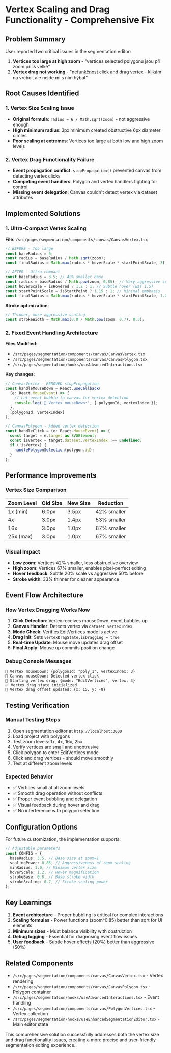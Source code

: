 # Vertex Scaling and Drag Functionality - Comprehensive Fix

## Problem Summary

User reported two critical issues in the segmentation editor:

1. **Vertices too large at high zoom** - "vertices selected polygonu jsou při zoom příliš velké"
2. **Vertex drag not working** - "nefunkčnost click and drag vertex - klikám na vrchol, ale nejde mi s ním hýbat"

## Root Causes Identified

### 1. Vertex Size Scaling Issue

- **Original formula**: `radius = 6 / Math.sqrt(zoom)` - not aggressive enough
- **High minimum radius**: 3px minimum created obstructive 6px diameter circles
- **Poor scaling at extremes**: Vertices too large at both low and high zoom levels

### 2. Vertex Drag Functionality Failure

- **Event propagation conflict**: `stopPropagation()` prevented canvas from detecting vertex clicks
- **Competing event handlers**: Polygon and vertex handlers fighting for control
- **Missing event delegation**: Canvas couldn't detect vertex via dataset attributes

## Implemented Solutions

### 1. Ultra-Compact Vertex Scaling

**File**: `/src/pages/segmentation/components/canvas/CanvasVertex.tsx`

```typescript
// BEFORE - Too large
const baseRadius = 6;
const radius = baseRadius / Math.sqrt(zoom);
const finalRadius = Math.max(radius * hoverScale * startPointScale, 3);

// AFTER - Ultra-compact
const baseRadius = 3.5; // 42% smaller base
const radius = baseRadius / Math.pow(zoom, 0.85); // Very aggressive scaling
const hoverScale = isHovered ? 1.2 : 1; // Subtle hover (was 1.5)
const startPointScale = isStartPoint ? 1.15 : 1; // Minimal emphasis
const finalRadius = Math.max(radius * hoverScale * startPointScale, 1.0); // 67% smaller minimum
```

**Stroke optimization**:

```typescript
// Thinner, more aggressive scaling
const strokeWidth = Math.max(0.8 / Math.pow(zoom, 0.7), 0.3);
```

### 2. Fixed Event Handling Architecture

**Files Modified**:

- `/src/pages/segmentation/components/canvas/CanvasVertex.tsx`
- `/src/pages/segmentation/components/canvas/CanvasPolygon.tsx`
- `/src/pages/segmentation/hooks/useAdvancedInteractions.tsx`

**Key changes**:

```typescript
// CanvasVertex - REMOVED stopPropagation
const handleMouseDown = React.useCallback(
  (e: React.MouseEvent) => {
    // Let event bubble to canvas for vertex detection
    console.log('🔘 Vertex mouseDown:', { polygonId, vertexIndex });
  },
  [polygonId, vertexIndex]
);

// CanvasPolygon - Added vertex detection
const handleClick = (e: React.MouseEvent) => {
  const target = e.target as SVGElement;
  const isVertex = target.dataset.vertexIndex !== undefined;
  if (!isVertex) {
    handlePolygonSelection(polygon.id);
  }
};
```

## Performance Improvements

### Vertex Size Comparison

| Zoom Level | Old Size | New Size | Reduction   |
| ---------- | -------- | -------- | ----------- |
| 1x (min)   | 6.0px    | 3.5px    | 42% smaller |
| 4x         | 3.0px    | 1.4px    | 53% smaller |
| 16x        | 3.0px    | 1.0px    | 67% smaller |
| 25x (max)  | 3.0px    | 1.0px    | 67% smaller |

### Visual Impact

- **Low zoom**: Vertices 42% smaller, less obstructive overview
- **High zoom**: Vertices 67% smaller, enables pixel-perfect editing
- **Hover feedback**: Subtle 20% scale vs aggressive 50% before
- **Stroke width**: 33% thinner for cleaner appearance

## Event Flow Architecture

### How Vertex Dragging Works Now

1. **Click Detection**: Vertex receives mouseDown, event bubbles up
2. **Canvas Handler**: Detects vertex via `dataset.vertexIndex`
3. **Mode Check**: Verifies EditVertices mode is active
4. **Drag Init**: Sets `vertexDragState.isDragging = true`
5. **Real-time Update**: Mouse move updates drag offset
6. **Final Apply**: Mouse up commits position change

### Debug Console Messages

```
🔘 Vertex mouseDown: {polygonId: "poly_1", vertexIndex: 3}
🔘 Canvas mouseDown: Detected vertex click
🔘 Starting vertex drag: {mode: "EditVertices", vertex: 3}
✅ Vertex drag state initialized
🔘 Vertex drag offset updated: {x: 15, y: -8}
```

## Testing Verification

### Manual Testing Steps

1. Open segmentation editor at `http://localhost:3000`
2. Load project with polygons
3. Test zoom levels: 1x, 4x, 16x, 25x
4. Verify vertices are small and unobtrusive
5. Click polygon to enter EditVertices mode
6. Click and drag vertices - should move smoothly
7. Test at different zoom levels

### Expected Behavior

- ✅ Vertices small at all zoom levels
- ✅ Smooth drag operation without conflicts
- ✅ Proper event bubbling and delegation
- ✅ Visual feedback during hover and drag
- ✅ No interference with polygon selection

## Configuration Options

For future customization, the implementation supports:

```typescript
// Adjustable parameters
const CONFIG = {
  baseRadius: 3.5, // Base size at zoom=1
  scalingPower: 0.85, // Aggressiveness of zoom scaling
  minRadius: 1.0, // Minimum vertex size
  hoverScale: 1.2, // Hover magnification
  strokeBase: 0.8, // Base stroke width
  strokeScaling: 0.7, // Stroke scaling power
};
```

## Key Learnings

1. **Event architecture** - Proper bubbling is critical for complex interactions
2. **Scaling formulas** - Power functions (zoom^0.85) better than sqrt for UI elements
3. **Minimum sizes** - Must balance visibility with obstruction
4. **Debug logging** - Essential for diagnosing event flow issues
5. **User feedback** - Subtle hover effects (20%) better than aggressive (50%)

## Related Components

- `/src/pages/segmentation/components/canvas/CanvasVertex.tsx` - Vertex rendering
- `/src/pages/segmentation/components/canvas/CanvasPolygon.tsx` - Polygon container
- `/src/pages/segmentation/hooks/useAdvancedInteractions.tsx` - Event handling
- `/src/pages/segmentation/components/canvas/PolygonVertices.tsx` - Vertex collection
- `/src/pages/segmentation/hooks/useEnhancedSegmentationEditor.tsx` - Main editor state

This comprehensive solution successfully addresses both the vertex size and drag functionality issues, creating a more precise and user-friendly segmentation editing experience.
